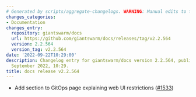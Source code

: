 ```yaml
---
# Generated by scripts/aggregate-changelogs. WARNING: Manual edits to this files will be overwritten.
changes_categories:
- Documentation
changes_entry:
  repository: giantswarm/docs
  url: https://github.com/giantswarm/docs/releases/tag/v2.2.564
  version: 2.2.564
  version_tag: v2.2.564
date: '2022-09-22T10:29:00'
description: Changelog entry for giantswarm/docs version 2.2.564, published on 22
  September 2022, 10:29.
title: docs release v2.2.564
---
```


- Add section to GitOps page explaining web UI restrictions ([#1533](https://github.com/giantswarm/docs/pull/1533))
